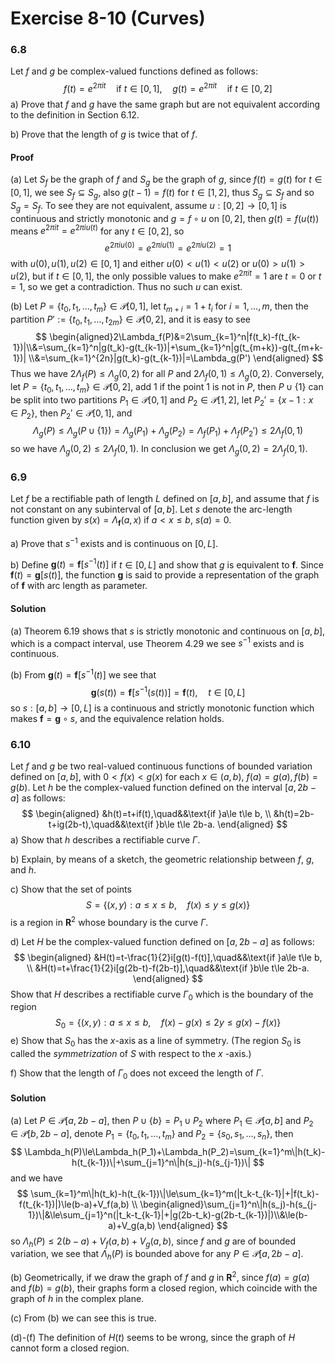 # Exercise 8-10 (Curves)

### 6.8

Let $f$ and $g$ be complex-valued functions defined as follows:
$$
f(t)=e^{2\pi it}\quad\text{if }t\in[0,1],\quad g(t)=e^{2\pi it}\quad\text{if }t\in[0,2]
$$
a) Prove that $f$ and $g$ have the same graph but are not equivalent according to the definition in Section 6.12.

b) Prove that the length of $g$ is twice that of $f$.

#### Proof

(a) Let $S_f$ be the graph of $f$ and $S_g$ be the graph of $g$, since $f(t)=g(t)$ for $t\in[0,1]$, we see $S_f\subseteq S_g$, also $g(t-1)=f(t)$ for $t\in[1,2]$, thus $S_g\subseteq S_f$ and so $S_g=S_f$. To see they are not equivalent, assume $u:[0,2]\to[0,1]$ is continuous and strictly monotonic and $g=f\circ u$ on $[0,2]$, then $g(t)=f(u(t))$ means $e^{2\pi it}=e^{2\pi iu(t)}$ for any $t\in[0,2]$, so
$$
e^{2\pi iu(0)}=e^{2\pi iu(1)}=e^{2\pi iu(2)}=1
$$
with $u(0),u(1),u(2)\in[0,1]$ and either $u(0)<u(1)<u(2)$ or $u(0)>u(1)>u(2)$, but if $t\in[0,1]$, the only possible values to make $e^{2\pi it}=1$ are $t=0$ or $t=1$, so we get a contradiction. Thus no such $u$ can exist.



(b) Let $P=\{t_0,t_1,\dots,t_m\}\in\mathscr{P}[0,1]$, let $t_{m+i}=1+t_i$ for $i=1,\dots,m$, then the partition $P':=\{t_0,t_1,\dots,t_{2m}\}\in\mathscr{P}[0,2]$, and it is easy to see
$$
\begin{aligned}2\Lambda_f(P)&=2\sum_{k=1}^n|f(t_k)-f(t_{k-1})|\\&=\sum_{k=1}^n|g(t_k)-g(t_{k-1})|+\sum_{k=1}^n|g(t_{m+k})-g(t_{m+k-1})|
\\&=\sum_{k=1}^{2n}|g(t_k)-g(t_{k-1})|=\Lambda_g(P')
\end{aligned}
$$
Thus we have $2\Lambda_f(P)\le\Lambda_g(0,2)$ for all $P$ and $2\Lambda_f(0,1)\le\Lambda_g(0,2)$. Conversely, let $P=\{t_0,t_1,\dots,t_m\}\in\mathscr{P}[0,2]$, add $1$ if the point $1$ is not in $P$, then $P\cup\{1\}$ can be split into two partitions $P_1\in\mathscr{P}[0,1]$ and $P_2\in\mathscr{P}[1,2]$, let $P_2'=\{x-1:x\in P_2\}$, then $P_2'\in\mathscr{P}[0,1]$, and
$$
\Lambda_g(P)\le\Lambda_g(P\cup\{1\})=\Lambda_g(P_1)+\Lambda_g(P_2)=\Lambda_f(P_1)+\Lambda_f(P_2')\le2\Lambda_f(0,1)
$$
so we have $\Lambda_g(0,2)\le2\Lambda_f(0,1)$. In conclusion we get $\Lambda_g(0,2)=2\Lambda_f(0,1)$.

### 6.9

Let $f$ be a rectifiable path of length $L$ defined on $[a,b]$, and assume that $f$ is not constant on any subinterval of $[a,b]$. Let $s$ denote the arc-length function given by $s(x)=\Lambda_{\mathbf{f}}(a,x)$ if $a<x\le b$, $s(a)=0$.

a) Prove that $s^{-1}$ exists and is continuous on $[0,L]$.

b) Define $\mathbf{g}(t)=\mathbf{f}[s^{-1}(t)]$ if $t\in[0,L]$ and show that $g$ is equivalent to $\mathbf{f}$. Since $\mathbf{f}(t)=\mathbf{g}[s(t)]$, the function $\mathbf{g}$ is said to provide a representation of the graph of $\mathbf{f}$ with arc length as parameter.

#### Solution

(a) Theorem 6.19 shows that $s$ is strictly monotonic and continuous on $[a,b]$, which is a compact interval, use Theorem 4.29 we see $s^{-1}$ exists and is continuous.



(b) From $\mathbf{g}(t)=\mathbf{f}[s^{-1}(t)]$ we see that
$$
\mathbf{g}(s(t))=\mathbf{f}[s^{-1}(s(t))]=\mathbf{f}(t),\quad t\in[0,L]
$$
so $s:[a,b]\to[0,L]$ is a continuous and strictly monotonic function which makes $\mathbf{f}=\mathbf{g}\circ s$, and the equivalence relation holds.

### 6.10

Let $f$ and $g$ be two real-valued continuous functions of bounded variation defined on $[a,b]$, with $0<f(x)<g(x)$ for each $x\in(a,b)$, $f(a)=g(a),f(b)=g(b)$. Let $h$ be the complex-valued function defined on the interval $[a,2b-a]$ as follows:
$$
\begin{aligned}
&h(t)=t+if(t),\quad&&\text{if }a\le t\le b,
\\
&h(t)=2b-t+ig(2b-t),\quad&&\text{if }b\le t\le 2b-a.
\end{aligned}
$$
a) Show that $h$ describes a rectifiable curve $\Gamma$.

b) Explain, by means of a sketch, the geometric relationship between $f$, $g$, and $h$.

c) Show that the set of points
$$
S=\{(x,y):a\le x\le b,\quad f(x)\le y\le g(x)\}
$$
is a region in $\mathbf{R}^2$ whose boundary is the curve $\Gamma$.

d) Let $H$ be the complex-valued function defined on $[a,2b-a]$ as follows:
$$
\begin{aligned}
&H(t)=t-\frac{1}{2}i[g(t)-f(t)],\quad&&\text{if }a\le t\le b,
\\
&H(t)=t+\frac{1}{2}i[g(2b-t)-f(2b-t)],\quad&&\text{if }b\le t\le 2b-a.
\end{aligned}
$$
Show that $H$ describes a rectifiable curve $\Gamma_0$ which is the boundary of the region
$$
S_0=\{(x,y):a\le x\le b,\quad f(x)-g(x)\le 2y\le g(x)-f(x)\}
$$
e) Show that $S_0$ has the $x$-axis as a line of symmetry. (The region $S_0$ is called the *symmetrization* of $S$ with respect to the $x$ -axis.)

f) Show that the length of $\Gamma_0$ does not exceed the length of $\Gamma$. 

#### Solution

(a) Let $P\in\mathscr{P}[a,2b-a]$, then $P\cup\{b\}=P_1\cup P_2$ where $P_1\in\mathscr{P}[a,b]$ and $P_2\in\mathscr{P}[b,2b-a]$, denote $P_1=\{t_0,t_1,\dots,t_m\}$ and $P_2=\{s_0,s_1,\dots,s_n\}$, then
$$
\Lambda_h(P)\le\Lambda_h(P_1)+\Lambda_h(P_2)=\sum_{k=1}^m\|h(t_k)-h(t_{k-1})\|+\sum_{j=1}^n\|h(s_j)-h(s_{j-1})\|
$$
and we have
$$
\sum_{k=1}^m\|h(t_k)-h(t_{k-1})\|\le\sum_{k=1}^m(|t_k-t_{k-1}|+|f(t_k)-f(t_{k-1})|)\le(b-a)+V_f(a,b)
\\
\begin{aligned}\sum_{j=1}^n\|h(s_j)-h(s_{j-1})\|&\le\sum_{j=1}^n(|t_k-t_{k-1}|+|g(2b-t_k)-g(2b-t_{k-1})|)\\&\le(b-a)+V_g(a,b)
\end{aligned}
$$
so $\Lambda_h(P)\le2(b-a)+V_f(a,b)+V_g(a,b)$, since $f$ and $g$ are of bounded variation, we see that $\Lambda_h(P)$ is bounded above for any $P\in\mathscr{P}[a,2b-a]$.

(b) Geometrically, if we draw the graph of $f$ and $g$ in $\mathbf{R}^2$, since $f(a)=g(a)$ and $f(b)=g(b)$, their graphs form a closed region, which coincide with the graph of $h$ in the complex plane.

(c) From (b) we can see this is true.

(d)-(f) The definition of $H(t)$ seems to be wrong, since the graph of $H$ cannot form a closed region.